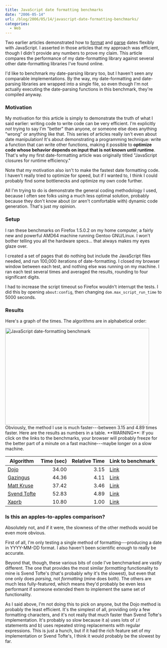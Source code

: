 ```yaml
---
title: JavaScript date formatting benchmarks
date: "2006-05-14"
url: /blog/2006/05/14/javascript-date-formatting-benchmarks/
categories:
  - Web
---
```

Two earlier articles demonstrated how to [format](/blog/2005/12/12/javascript-closures-for-runtime-efficiency/) and [parse](/blog/2005/12/20/javascript-date-parsing/) dates flexibly with JavaScript. I asserted in those articles that my approach was efficient, though I didn't provide any numbers to prove my claim. This article compares the performance of my date-formatting library against several other date-formatting libraries I've found online.

I'd like to benchmark my date-parsing library too, but I haven't seen any comparable implementations. By the way, my date-formatting and date-parsing libraries are wrapped into a single file, so even though I'm not actually executing the date-parsing functions in this benchmark, they're compiled anyway.

### Motivation

My motivation for this article is simply to demonstrate the truth of what I said earlier: writing code to write code can be very efficient. I'm explicitly *not* trying to say I'm "better" than anyone, or someone else does anything "wrong" or anything like that. This series of articles really isn't even about date manipulation! It's about demonstrating a programming technique: write a function that can write other functions, making it possible to **optimize code whose behavior depends on input that is not known until runtime**. That's why my first date-formatting article was originally titled "JavaScript closures for runtime efficiency."

Note that my motivation also isn't to make the fastest date formatting code. I haven't really tried to optimize for speed, but if I wanted to, I think I could probably find some bottlenecks and optimize my own code further.

All I'm trying to do is demonstrate the general coding methodology I used, because I often see folks using a much less optimal solution, probably because they don't know about (or aren't comfortable with) dynamic code generation. That's just my opinion.

### Setup

I ran these benchmarks on Firefox 1.5.0.2 on my home computer, a fairly new and powerful AMD64 machine running Gentoo GNU/Linux. I won't bother telling you all the hardware specs... that always makes my eyes glaze over.

I created a set of pages that do nothing but include the JavaScript files needed, and run 100,000 iterations of date-formatting. I closed my browser window between each test, and nothing else was running on my machine. I ran each test several times and averaged the results, rounding to four significant digits.

I had to increase the script timeout so Firefox wouldn't interrupt the tests. I did this by opening `about:config`, then changing `dom.max_script_run_time` to 5000 seconds.

### Results

Here's a graph of the times. The algorithms are in alphabetical order:

<img src="/media/2006/05/date-formatting-benchmark.png" alt="JavaScript date-formatting benchmark" height="311" width="463" />
Obviously, the method I use is much faster---between 3.15 and 4.89 times faster. Here are the results as numbers in a table. **WARNING**: If you click on the links to the benchmarks, your browser will probably freeze for the better part of a minute on a fast machine---maybe longer on a slow machine.

| Algorithm | Time (sec) | Relative Time | Link to benchmark |
|-----------|-----:|--------------:|-------------------|
| [Dojo](http://www.dojotoolkit.org/) | 34.00 | 3.15 | [Link](/media/2006/05/date-formatting-benchmarks/test-dojotoolkit.html) |
| [Gazingus](http://web.archive.org/web/20050204062056/http://gazingus.org/html/Date_Formatting_Function.html) | 44.36 | 4.11 | [Link](/media/2006/05/date-formatting-benchmarks/test-gazingus.html) |
| [Matt Kruse](http://http://www.mattkruse.com/javascript/date/source.html) | 37.42 |  3.46 | [Link](/media/2006/05/date-formatting-benchmarks/test-mattkruse.html) |
| [Svend Tofte](http://www.svendtofte.com/code/date_format/) | 52.83 |   4.89 | [Link](/media/2006/05/date-formatting-benchmarks/test-svendtofte.html) |
| [Xaprb](/blog/2005/12/20/javascript-date-parsing/) |   10.80 |  1.00 | [Link](/media/2006/05/date-formatting-benchmarks/test-xaprb.html) |

### Is this an apples-to-apples comparison?

Absolutely not, and if it were, the slowness of the other methods would be even more obvious.

First of all, I'm only testing a single method of formatting---producing a date in YYYY-MM-DD format. I also haven't been scientific enough to really be accurate.

Beyond that, though, these various bits of code I've benchmarked are vastly different. The one that provides the most similar *formatting* functionality to mine is Svend Tofte's (that's probably why it's the slowest), but even that one only does *parsing*, not *formatting* (mine does both). The others are much less fully-featured, which means they'd probably be even less performant if someone extended them to implement the same set of functionality.

As I said above, I'm not doing this to pick on anyone, but the Dojo method is probably the least efficient. It's the simplest of all, providing only a few formatting characters, and it's not really that much faster than Svend Tofte's implementation. It's probably so slow because it a) uses lots of `if` statements and b) uses repeated string replacements with regular expressions. This is just a hunch, but if it had the rich feature set of my implementation or Svend Tofte's, I think it would probably be the slowest by far.
